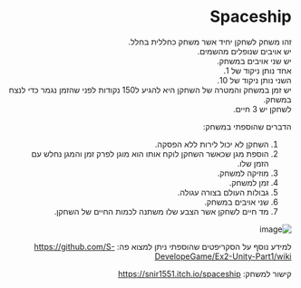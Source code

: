 <div lang="he" dir="rtl">

  
  # Spaceship

זהו משחק לשחקן יחיד אשר משחק כחללית בחלל.\
יש אויבים שנופלים מהשמים.\
יש שני אויבים במשחק.\
אחד נותן ניקוד של 1.\
השני נותן ניקוד של 10.\
יש זמן במשחק והמטרה של השחקן היא להגיע ל150 נקודות לפני שהזמן נגמר כדי לנצח במשחק.\
לשחקן יש 3 חיים.

הדברים שהוספתי במשחק:
1) השחקן לא יכול לירות ללא הפסקה.
2) הוספת מגן שכאשר השחקן לוקח אותו הוא מוגן לפרק זמן והמגן נחלש עם הזמן שלו.
3) מוזיקה למשחק.
4) זמן למשחק.
5) גבולות העולם בצורה עגולה.
6) שני אויבים במשחק.
7) מד חיים לשחקן אשר הצבע שלו משתנה לכמות החיים של השחקן.
  
![image](https://user-images.githubusercontent.com/58264273/141031749-490583f4-ddd3-44b9-89ab-6fe735fdbe11.png)





למידע נוסף על הסקריפטים שהוספתי ניתן למצוא פה: https://github.com/S-DevelopeGame/Ex2-Unity-Part1/wiki

קישור למשחק: https://snir1551.itch.io/spaceship 

</div>

